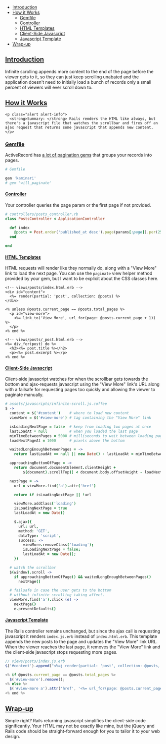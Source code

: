 * [Introduction](#introduction)
* [How it Works](#how-it-works)
  * [Gemfile](#gemfile)
  * [Controller](#controller)
  * [HTML Templates](#html-templates)
  * [Client-Side Javascript](#javascript)
  * [Javascript Template](#post-js)
* [Wrap-up](#wrapup)

## [Introduction](#introduction)

Infinite scrolling appends more content to the end of the page before the viewer gets to it, so they can just keep scrolling unabated and the application doesn't need to initially load a bunch of records only a small percent of viewers will ever scroll down to.

## [How it Works](#how-it-works)

```raw
<p class="alert alert-info">
  <strong>Summary: </strong> Rails renders the HTML like always, but there's a javascript file that watches the scrollbar and fires off an ajax request that returns some javascript that appends new content.
</p>
```

### [Gemfile](#gemfile)

ActiveRecord has [a lot of pagination gems](https://www.ruby-toolbox.com/categories/pagination) that groups your records into pages.

```ruby
# Gemfile

gem 'kaminari'
# gem 'will_paginate'
```

#### [Controller](#controller)
Your controller queries the page param or the first page if not provided.

```ruby
# controllers/posts_controller.rb
class PostsController < ApplicationController

  def index
    @posts = Post.order('published_at desc').page(params[:page]).per(25)
  end

end
```

#### [HTML Templates](#html-templates)
HTML requests will render like they normally do, along with a "View More" link to load the next page. You can use the `paginate` view helper method provided by your gem, but I want to be explicit about the CSS classes here.

```
<!-- views/posts/index.html.erb -->
<div id="content">
  <%= render(partial: 'post', collection: @posts) %>
</div>

<% unless @posts.current_page == @posts.total_pages %>
  <p id="view-more">
    <%= link_to('View More', url_for(page: @posts.current_page + 1)) %>
  </p>
<% end %>
```

```
<!-- views/posts/_post.html.erb -->
<%= div_for(post) do %>
  <h2><%= post.title %></h2>
  <p><%= post.excerpt %></p>
<% end %>
```

#### [Client-Side Javascript](#javascript)

Client-side javascript watches for when the scrollbar gets towards the bottom and ajax-requests javascript using the "View More" link's URL along with a failsafe for requesting pages too quickly and allowing the viewer to paginate manually.

```coffee
# assets/javascripts/infinite-scroll.js.coffee
$ ->
  content = $('#content')    # where to load new content
  viewMore = $('#view-more') # tag containing the "View More" link

  isLoadingNextPage = false  # keep from loading two pages at once
  lastLoadAt = null          # when you loaded the last page
  minTimeBetweenPages = 5000 # milliseconds to wait between loading pages
  loadNextPageAt = 1000      # pixels above the bottom

  waitedLongEnoughBetweenPages = ->
    return lastLoadAt == null || new Date() - lastLoadAt > minTimeBetweenPages

  approachingBottomOfPage = ->
    return document.documentElement.clientHeight +
        $(document).scrollTop() < document.body.offsetHeight - loadNextPageAt

  nextPage = ->
    url = viewMore.find('a').attr('href')

    return if isLoadingNextPage || !url

    viewMore.addClass('loading')
    isLoadingNextPage = true
    lastLoadAt = new Date()

    $.ajax({
      url: url,
      method: 'GET',
      dataType: 'script',
      success: ->
        viewMore.removeClass('loading');
        isLoadingNextPage = false;
        lastLoadAt = new Date();
    })

  # watch the scrollbar
  $(window).scroll ->
    if approachingBottomOfPage() && waitedLongEnoughBetweenPages()
      nextPage()

  # failsafe in case the user gets to the bottom
  # without infinite scrolling taking affect.
  viewMore.find('a').click (e) ->
    nextPage()
    e.preventDefaults()
```

#### [Javascript Template](#post-js)

The Rails controller remains unchanged, but since the ajax call is requesting javascript it renders `index.js.erb` instead of `index.html.erb`. This template appends the new posts to the page and updates the "View More" link URL. When the viewer reaches the last page, it removes the "View More" link and the client-side javascript stops requesting more pages.

```javascript
// views/posts/index.js.erb
$('#content').append("<%=j render(partial: 'post', collection: @posts, format: 'html') %>");

<% if @posts.current_page == @posts.total_pages %>
  $('#view-more').remove();
<% else %>
  $('#view-more a').attr('href', '<%= url_for(page: @posts.current_page + 1) %>');
<% end %>
```


## [Wrap-up](#wrapup)

Simple right? Rails returning javascript simplifies the client-side code significantly. Your HTML may not be exactly like mine, but the jQuery and Rails code should be straight-forward enough for you to tailor it to your web design.
